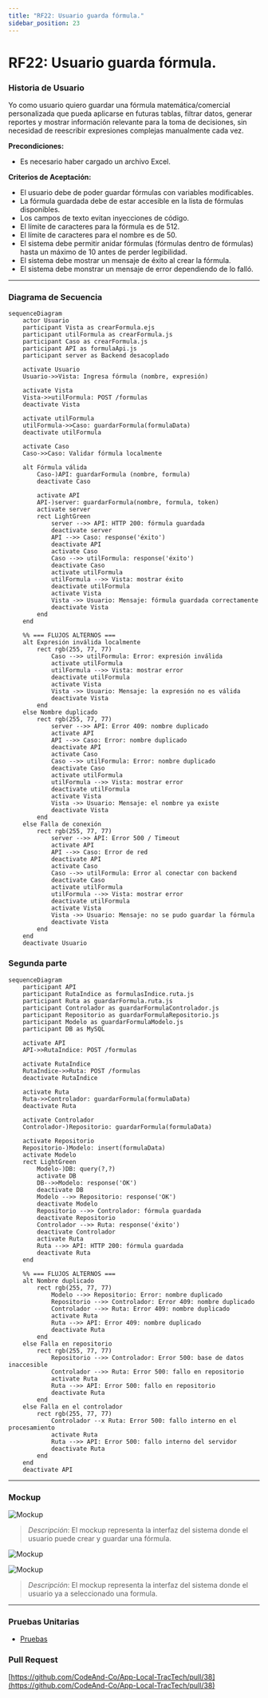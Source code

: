 ```yaml
---
title: "RF22: Usuario guarda fórmula."  
sidebar_position: 23
---
```


# RF22: Usuario guarda fórmula.

### Historia de Usuario

Yo como usuario quiero guardar una fórmula matemática/comercial personalizada que pueda aplicarse en futuras tablas, filtrar datos, generar reportes y mostrar información relevante para la toma de decisiones, sin necesidad de reescribir expresiones complejas manualmente cada vez.

  **Precondiciones:**
  - Es necesario haber cargado un archivo Excel.

  **Criterios de Aceptación:**
  
  - El usuario debe de poder guardar fórmulas con variables modificables.
  - La fórmula guardada debe de estar accesible en la lista de fórmulas disponibles.
  - Los campos de texto evitan inyecciones de código.
  - El límite de caracteres para la fórmula es de 512.
  - El límite de caracteres para el nombre es de 50.
  - El sistema debe permitir anidar fórmulas (fórmulas dentro de fórmulas) hasta un máximo de 10 antes de perder legibilidad.
  - El sistema debe mostrar un mensaje de éxito al crear la fórmula.
  - El sistema debe monstrar un mensaje de error dependiendo de lo falló.


---

### Diagrama de Secuencia
```mermaid
sequenceDiagram
    actor Usuario
    participant Vista as crearFormula.ejs
    participant utilFormula as crearFormula.js
    participant Caso as crearFormula.js
    participant API as formulaApi.js
    participant server as Backend desacoplado

    activate Usuario
    Usuario->>Vista: Ingresa fórmula (nombre, expresión)

    activate Vista
    Vista->>utilFormula: POST /formulas
    deactivate Vista

    activate utilFormula
    utilFormula->>Caso: guardarFormula(formulaData)
    deactivate utilFormula

    activate Caso
    Caso->>Caso: Validar fórmula localmente

    alt Fórmula válida
        Caso-)API: guardarFormula (nombre, formula)
        deactivate Caso

        activate API
        API-)server: guardarFormula(nombre, formula, token)
        activate server
        rect LightGreen
            server -->> API: HTTP 200: fórmula guardada
            deactivate server
            API -->> Caso: response('éxito')
            deactivate API
            activate Caso
            Caso -->> utilFormula: response('éxito')
            deactivate Caso
            activate utilFormula
            utilFormula -->> Vista: mostrar éxito
            deactivate utilFormula
            activate Vista
            Vista ->> Usuario: Mensaje: fórmula guardada correctamente
            deactivate Vista
        end
    end

    %% === FLUJOS ALTERNOS ===
    alt Expresión inválida localmente
        rect rgb(255, 77, 77)
            Caso -->> utilFormula: Error: expresión inválida
            activate utilFormula
            utilFormula -->> Vista: mostrar error
            deactivate utilFormula
            activate Vista
            Vista ->> Usuario: Mensaje: la expresión no es válida
            deactivate Vista
        end
    else Nombre duplicado
        rect rgb(255, 77, 77)
            server -->> API: Error 409: nombre duplicado
            activate API
            API -->> Caso: Error: nombre duplicado
            deactivate API
            activate Caso
            Caso -->> utilFormula: Error: nombre duplicado
            deactivate Caso
            activate utilFormula
            utilFormula -->> Vista: mostrar error
            deactivate utilFormula
            activate Vista
            Vista ->> Usuario: Mensaje: el nombre ya existe
            deactivate Vista
        end
    else Falla de conexión
        rect rgb(255, 77, 77)
            server -->> API: Error 500 / Timeout
            activate API
            API -->> Caso: Error de red
            deactivate API
            activate Caso
            Caso -->> utilFormula: Error al conectar con backend
            deactivate Caso
            activate utilFormula
            utilFormula -->> Vista: mostrar error
            deactivate utilFormula
            activate Vista
            Vista ->> Usuario: Mensaje: no se pudo guardar la fórmula
            deactivate Vista
        end
    end
    deactivate Usuario
```

### Segunda parte
```mermaid
sequenceDiagram
    participant API
    participant RutaIndice as formulasIndice.ruta.js
    participant Ruta as guardarFormula.ruta.js
    participant Controlador as guardarFormulaControlador.js
    participant Repositorio as guardarFormulaRepositorio.js
    participant Modelo as guardarFormulaModelo.js
    participant DB as MySQL

    activate API
    API->>RutaIndice: POST /formulas

    activate RutaIndice
    RutaIndice->>Ruta: POST /formulas
    deactivate RutaIndice

    activate Ruta
    Ruta->>Controlador: guardarFormula(formulaData)
    deactivate Ruta

    activate Controlador
    Controlador-)Repositorio: guardarFormula(formulaData)

    activate Repositorio
    Repositorio-)Modelo: insert(formulaData)
    activate Modelo
    rect LightGreen
        Modelo-)DB: query(?,?)
        activate DB
        DB-->>Modelo: response('OK')
        deactivate DB
        Modelo -->> Repositorio: response('OK')
        deactivate Modelo
        Repositorio -->> Controlador: fórmula guardada
        deactivate Repositorio
        Controlador -->> Ruta: response('éxito')
        deactivate Controlador
        activate Ruta
        Ruta -->> API: HTTP 200: fórmula guardada
        deactivate Ruta
    end

    %% === FLUJOS ALTERNOS ===
    alt Nombre duplicado
        rect rgb(255, 77, 77)
            Modelo -->> Repositorio: Error: nombre duplicado
            Repositorio -->> Controlador: Error 409: nombre duplicado
            Controlador -->> Ruta: Error 409: nombre duplicado
            activate Ruta
            Ruta -->> API: Error 409: nombre duplicado
            deactivate Ruta
        end
    else Falla en repositorio
        rect rgb(255, 77, 77)
            Repositorio -->> Controlador: Error 500: base de datos inaccesible
            Controlador -->> Ruta: Error 500: fallo en repositorio
            activate Ruta
            Ruta -->> API: Error 500: fallo en repositorio
            deactivate Ruta
        end
    else Falla en el controlador
        rect rgb(255, 77, 77)
            Controlador --x Ruta: Error 500: fallo interno en el procesamiento
            activate Ruta
            Ruta -->> API: Error 500: fallo interno del servidor
            deactivate Ruta
        end
    end
    deactivate API
```
---

### Mockup

![Mockup](./mockups/MockupRF22.png)
> *Descripción*: El mockup representa la interfaz del sistema donde el usuario puede crear y guardar una fórmula.


![Mockup](./mockups/MockupFormulas3.png)


![Mockup](./mockups/MockupFormulas2.png)

> *Descripción*: El mockup representa la interfaz del sistema donde el usuario ya a seleccionado una formula.

---

### Pruebas Unitarias 
  - [Pruebas](https://docs.google.com/spreadsheets/d/1W-JW32dTsfI22-Yl5LydMhiu-oXHH_xo3hWvK6FHeLw/edit?gid=1362976154#gid=1362976154)

### Pull Request
[https://github.com/CodeAnd-Co/App-Local-TracTech/pull/38](https://github.com/CodeAnd-Co/App-Local-TracTech/pull/38)